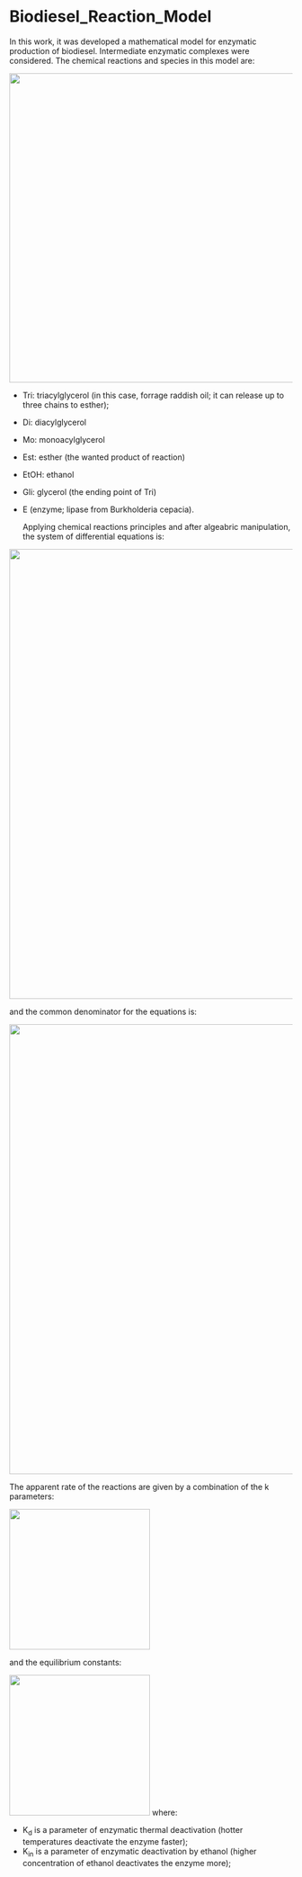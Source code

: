 # Biodiesel_Reaction_Model
In this work, it was developed a mathematical model for enzymatic production of biodiesel. Intermediate enzymatic complexes were considered.
The chemical reactions and species in this model are:

<img src="https://user-images.githubusercontent.com/144928827/267764111-28cac288-4b19-404e-95eb-766036a0c7f3.png"  width="550">

- Tri: triacylglycerol (in this case, forrage raddish oil; it can release up to three chains to esther);
- Di: diacylglycerol 
- Mo: monoacylglycerol
- Est: esther (the wanted product of reaction)
- EtOH: ethanol
- Gli: glycerol (the ending point of Tri)
- E (enzyme; lipase from Burkholderia cepacia).

  Applying chemical reactions principles and after algeabric manipulation, the system of differential equations is:

<img src="https://user-images.githubusercontent.com/144928827/267764005-3fedb731-677b-4d6e-bf11-f9c894528643.png"  width="800">

and the common denominator for the equations is:

<img src="https://user-images.githubusercontent.com/144928827/267766223-dc4a466a-228e-4dce-8674-d085aa21196d.png"  width="800">

The apparent rate of the reactions are given by a combination of the k parameters:

<img src="https://user-images.githubusercontent.com/144928827/267766828-b25d7523-76f3-47a2-85d1-fe0a100bab55.png"  width="250">

and the equilibrium constants:

<img src="https://user-images.githubusercontent.com/144928827/267767454-4bcaf107-4031-4c0a-8cb3-720eb89b8dd9.png"  width="250">
where:

- K<sub>d</sub> is a parameter of enzymatic thermal deactivation (hotter temperatures deactivate the enzyme faster);
- K<sub>in</sub> is a parameter of enzymatic deactivation by ethanol (higher concentration of ethanol deactivates the enzyme more);
